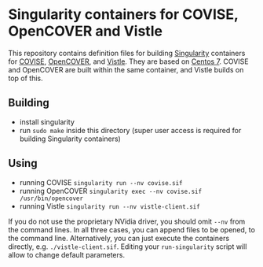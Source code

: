 Singularity containers for COVISE, OpenCOVER and Vistle
=======================================================

This repository contains definition files for building [Singularity][singularity] containers
for [COVISE][covise], [OpenCOVER][cover], and [Vistle][vistle].
They are based on [Centos 7][centos].
COVISE and OpenCOVER are built within the same container, and Vistle builds on
top of this.

Building
--------
* install singularity
* run ``sudo make`` inside this directory (super user access is required for building Singularity containers)

Using
-----
* running COVISE
    ``singularity run --nv covise.sif``
* running OpenCOVER
    ``singularity exec --nv covise.sif /usr/bin/opencover``
* running Vistle
    ``singularity run --nv vistle-client.sif``

If you do not use the proprietary NVidia driver, you should omit ``--nv`` from the command lines.
In all three cases, you can append files to be opened, to the command line.
Alternatively, you can just execute the containers directly, e.g.  ``./vistle-client.sif``.
Editing your ``run-singularity`` script will allow to change default parameters.


[singularity]: https://www.sylabs.io/singularity/
[covise]:      https://www.hlrs.de/covise
[cover]:       https://www.hlrs.de/opencover
[vistle]:      https://vistle.io
[centos]:      https://www.centos.org
